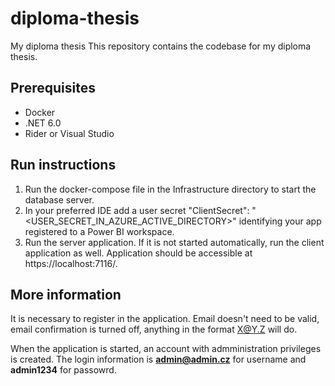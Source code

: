 # diploma-thesis
My diploma thesis
This repository contains the codebase for my diploma thesis.

## Prerequisites
 - Docker
 - .NET 6.0
 - Rider or Visual Studio

## Run instructions
1) Run the docker-compose file in the Infrastructure directory to start the database server.
2) In your preferred IDE add a user secret "ClientSecret": "<USER_SECRET_IN_AZURE_ACTIVE_DIRECTORY>" identifying your app registered to a Power BI workspace.
3) Run the server application. If it is not started automatically, run the client application as well. Application should be accessible at https://localhost:7116/.

## More information
It is necessary to register in the application. Email doesn't need to be valid, email confirmation is turned off, anything in the format X@Y.Z will do.

When the application is started, an account with admministration privileges is created. The login information is **admin@admin.cz** for username and **admin1234** for passowrd.
